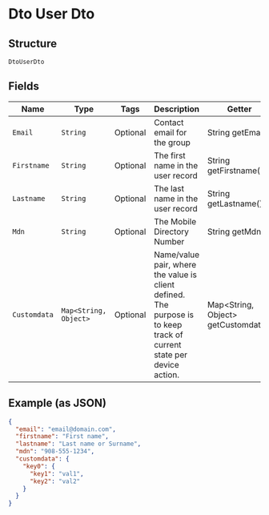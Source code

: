
# Dto User Dto

## Structure

`DtoUserDto`

## Fields

| Name | Type | Tags | Description | Getter | Setter |
|  --- | --- | --- | --- | --- | --- |
| `Email` | `String` | Optional | Contact email for the group | String getEmail() | setEmail(String email) |
| `Firstname` | `String` | Optional | The first name in the user record | String getFirstname() | setFirstname(String firstname) |
| `Lastname` | `String` | Optional | The last name in the user record | String getLastname() | setLastname(String lastname) |
| `Mdn` | `String` | Optional | The Mobile Directory Number | String getMdn() | setMdn(String mdn) |
| `Customdata` | `Map<String, Object>` | Optional | Name/value pair, where the value is client defined.  The purpose is to keep track of current state per device action. | Map<String, Object> getCustomdata() | setCustomdata(Map<String, Object> customdata) |

## Example (as JSON)

```json
{
  "email": "email@domain.com",
  "firstname": "First name",
  "lastname": "Last name or Surname",
  "mdn": "908-555-1234",
  "customdata": {
    "key0": {
      "key1": "val1",
      "key2": "val2"
    }
  }
}
```

